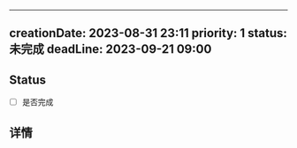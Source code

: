 
---
creationDate: 2023-08-31 23:11
priority: 1
status: 未完成 
deadLine: 2023-09-21 09:00
---
## Status
- [ ] 是否完成

## 详情